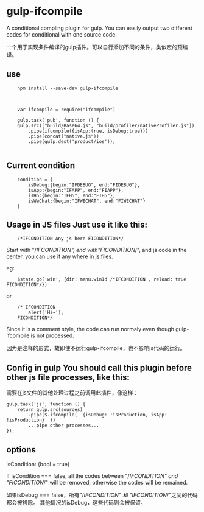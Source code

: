 # gulp-ifcompile
A conditional compling plugin for gulp. You can easily output two different codes for conditional with one source code.

一个用于实现条件编译的gulp插件。可以自行添加不同的条件，类似宏的预编译。

## use
```+
	npm install --save-dev gulp-ifcompile
	
	
	
	var ifcompile = require("ifcompile")
	
	gulp.task('pub', function () {
    gulp.src(["build/Base64.js", "build/profiler/nativeProfiler.js"])
        .pipe(ifcompile({isApp:true, isDebug:true}))
        .pipe(concat("native.js"))
        .pipe(gulp.dest('product/ios'));
        
```

## Current condition
```+
	condition = {
		isDebug:{begin:"IFDEBUG", end:"FIDEBUG"},
		isApp:{begin:"IFAPP", end:"FIAPP"},
		isH5:{begin:"IFH5", end:"FIH5"},
		isWeChat:{begin:"IFWECHAT", end:"FIWECHAT"}
	}
```

## Usage in JS files Just use it like this:

```+
	/*IFCONDITION Any js here FICONDITION*/
```

Start with "/*IFCONDITION", end with"FICONDITION*/", and js code in the center. you can use it any where in js files.

eg:

```+
	$state.go('win', {dir: menu.winId /*IFCONDITION , reload: true FICONDITION*/})
```

or

```+
	/* IFCONDITION
		alert('Hi~');
	FICONDITION*/
```

Since it is a comment style, the code can run normaly even though gulp-ifcompile is not processed.

因为是注释的形式，故即使不运行gulp-ifcompile，也不影响js代码的运行。

## Config in gulp You should call this plugin before other js file processes, like this:

需要在js文件的其他处理过程之前调用此插件，像这样：

```+
gulp.task('js', function () {
	return gulp.src(sources)
        .pipe($.ifcompile(  {isDebug: !isProduction, isApp: !isProduction}  ))
        ...pipe other processes...
});
```

## options
isCondition: {bool = true}

If isCondition === false, all the codes between "/*IFCONDITION" and "FICONDITION*/" will be removed, otherwise the codes will be remained.

如果isDebug === false，所有"/*IFCONDITION" 和 "IFCONDITION*/"之间的代码都会被移除。 其他情况的isDebug，这些代码则会被保留。

